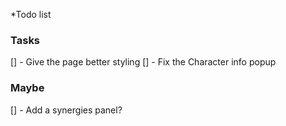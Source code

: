 \*Todo list

### Tasks

[] - Give the page better styling [] - Fix the Character info popup

### Maybe

[] - Add a synergies panel?
